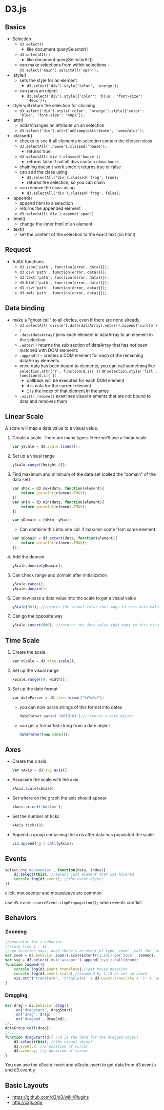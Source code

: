 # D3.js

## Basics

- Selection
	- `d3.select()`
		- like document.querySelector()
	- `d3.selectAll()`
		- like document.querySelectorAll()
	- can make selections from within selections
		-`d3.select('main').selectAll('span');`
- .style()
	- sets the style for an element
		- `d3.select('div').style('color', 'orange');`
	- can pass an object
		- `d3.select('div').style({'color': 'blue', 'font-size': '40px'});`
- style will return the selection for chaining
	- `d3.select('div').style('color', 'orange').style({'color': 'blue', 'font-size': '40px'});`
- .attr()
	- adds/changes an attribute on an selection
	- `d3.select('div').attr('anExampleAttribute', 'someValue');`
- .classed()
	- checks to see if all elements in selection contain the chosen class
	- `d3.selectAll('.house').classed('house');`
		- returns true
	- `d3.selectAll('div').classed('house');`
		- returns false if not all divs contain class `house`
	- chaining doesn't work since it returns true or false
	- can add the class using
		- `d3.selectAll('div').classed('frog', true);`
		- returns the selection, so you can chain
	- can remove the class using
		- `d3.selectAll('div').classed('frog', false);`
- .append()
	- append html to a selection
	- returns the appended element
	- `d3.selectAll('div').append('span')`
- .html()
	- change the inner html of an element
- .text()
	- set the content of the selection to the exact text (no html)

## Request

- AJAX functions
	- `d3.json('path', function(error, data){});`
	- `d3.csv('path', function(error, data){});`
	- `d3.text('path', function(error, data){});`
	- `d3.html('path', function(error, data){});`
	- `d3.tsv('path', function(error, data){});`
	- `d3.xml('path', function(error, data){});`

## Data binding

- make a "ghost call" to all circles, even if there are none already
	- `d3.selectAll('circle').data(dataArray).enter().append('circle');`
	- `.data(dataArray)` joins each element in dataArray to an element in the selection
	- `.enter()` returns the sub section of dataArray that has not been matched with DOM elements
	- `.append()` - creates a DOM element for each of the remaining dataArray elements
	- once data has been bound to elements, you can call something like `selection.attr('r', function(d,i){ })` or `selection.style('fill', function(d,i){ })`
		- callback will be executed for each DOM element
		- `d` is data for the current element
		- `i` is the index of that element in the array
	- `.exit().remove()` examines visual elements that are not bound to data and removes them

## Linear Scale

A scale will map a data value to a visual value.

1. Create a scale.  There are many types.  Here we'll use a linear scale

	```javascript
	var yScale = d3.scale.linear();
	```

1. Set up a visual range

	```javascript
	yScale.range([height,0]);
	```

1. Find maximum and minimum of the data set (called the "domain" of the data set)

	```javascript
	var yMax = d3.max(data, function(element){
		return parseInt(element.TMAX);
	})
	var yMin = d3.min(data, function(element){
		return parseInt(element.TMAX);
	})

	var yDomain = [yMin, yMax];
	```

	- Can combine this into one call if max/min come from same element:

	```javascript
	var yDomain = d3.extent(data, function(element){
		return parseInt(element.TMAX);
	});
	```

1. Add the domain

	```javascript
	yScale.domain(yDomain);
	```

1. Can check range and domain after initialization

	```javascript
	yScale.range();
	yScale.domain();
	```

1. Can now pass a data value into the scale to get a visual value

	```javascript
	yScale(361); //returns the visual value that maps to this data value
	```

1. Can go the opposite way

	```javascript
	yScale.invert(800); //returns the data value that maps to this visual value
	```

## Time Scale

1. Create the scale

	```javascript
	var xScale = d3.time.scale();
	```

1. Set up the visual range

	```javascript
	xScale.range([0, width]);
	```

1. Set up the date format

	```javascript
	var dateParser = d3.time.format("%Y%m%d");
	```

	- you can now parse strings of this format into dates

		```javascript
		dateParser.parse('20010101');//returns a date object
		```

	- can get a formatted string from a date object

		```javascript
		dateParser(new Date());
		```

## Axes

- Create the x axis

	```javascript
	var xAxis = d3.svg.axis();
	```

- Associate the scale with the axis

	```javascript
	xAxis.scale(xScale);
	```

- Set where on the graph the axis should appear

	```javascript
	xAxis.orient('bottom');
	```

- Set the number of ticks

	```javascript
	xAxis.ticks(8);
	```

- Append a group containing the axis after data has populated the scale

	```javascript
	viz.append('g').call(yAxis);
	```

## Events

```javascript
select.on('mouseenter', function(data, index){
	d3.select(this); //select just element that was hovered
	console.log(d3.event); //the event object
})
```

click, mouseenter and mouseleave are common

use `d3.event.sourceEvent.stopPropagation();` when events conflict

## Behaviors

### Zooming

```javascript
//generator for a behavior
//scale from 1 - 10
//.on function says, when there's an event of type 'zoom', call the 'zoomed' function.  Could be any event
var zoom = d3.behavior.zoom().scaleExtent([1,10]).on('zoom', zoomed);
var svg = d3.select('#viz-wrapper').append('svg').call(zoom);
function zoomed(){
	console.log(d3.event.translate);//get mouse position
	console.log(d3.event.scale);//bounded by 1,10 as set up above
	viz.attr('transform', 'translate(' + d3.event.translate + ')' + 'scale(' + d3.event.scale + ')');
}
```

### Dragging

```javascript
var drag = d3.behavior.drag()
	.on('dragstart', dragStart)
	.on('drag', drag)
	.on('dragend', dragEnd);
//....
dotsGroup.call(drag);
//....
function dragStart(d){ //d is the data for the dragged object
	d3.select(this); //the visual object
	d3.event.x; //x position of cursor
	d3.event.y; //y position of cursor
}
```

You can use the xScale.invert and yScale.invert to get data from d3.event.x and d3.event.y


## Basic Layouts
- https://github.com/d3/d3/wiki/Plugins
- http://c3js.org/
